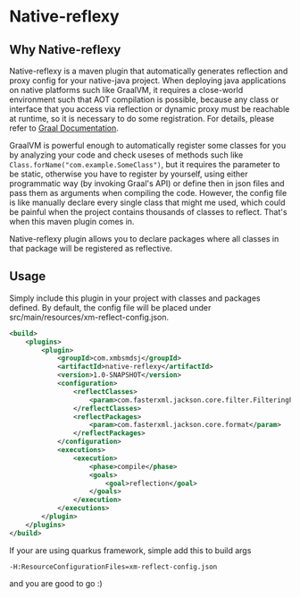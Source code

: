# Native-reflexy

## Why Native-reflexy
Native-reflexy is a maven plugin that automatically generates reflection and 
proxy config for your native-java project. When deploying java applications on native platforms
such like GraalVM, it requires a close-world environment such that AOT compilation is possible, because
any class or interface that you access via reflection or dynamic proxy must be reachable at runtime, so
it is necessary to do some registration. For details, 
please refer to [Graal Documentation](https://www.graalvm.org/reference-manual/native-image/).

GraalVM is powerful enough to automatically register some classes for you by analyzing your code and check useses
of methods such like `Class.forName("com.example.SomeClass")`, but it requires the parameter to be static, otherwise you
have to register by yourself, using either programmatic way (by invoking Graal's API) or define then in json files
and pass them as arguments when compiling the code. However, the config file is like manually declare every single class
that might me used, which could be painful when the project contains thousands of classes to reflect. That's when this maven plugin
comes in.

Native-reflexy plugin allows you to declare packages where all classes in that package will be registered as reflective.

## Usage
Simply include this plugin in your project with classes and packages defined.
By default, the config file will be placed under src/main/resources/xm-reflect-config.json.
```xml
<build>
    <plugins>
        <plugin>
            <groupId>com.xmbsmdsj</groupId>
            <artifactId>native-reflexy</artifactId>
            <version>1.0-SNAPSHOT</version>
            <configuration>
                <reflectClasses>
                    <param>com.fasterxml.jackson.core.filter.FilteringParserDelegate</param>
                </reflectClasses>
                <reflectPackages>
                    <param>com.fasterxml.jackson.core.format</param>
                </reflectPackages>
            </configuration>
            <executions>
                <execution>
                    <phase>compile</phase>
                    <goals>
                        <goal>reflection</goal>
                    </goals>
                </execution>
            </executions>
        </plugin>
    </plugins>
</build>
```

If your are using quarkus framework, simple add this to build args
```
-H:ResourceConfigurationFiles=xm-reflect-config.json
```
and you are good to go :)
